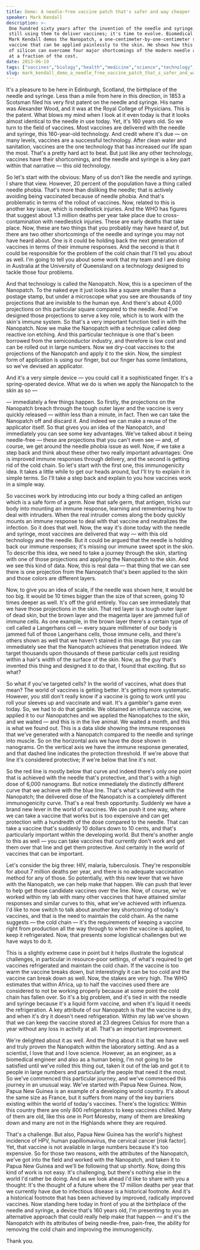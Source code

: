 ```yaml
---
title: Demo: A needle-free vaccine patch that's safer and way cheaper
speaker: Mark Kendall
description: >-
 One hundred sixty years after the invention of the needle and syringe, we're
 still using them to deliver vaccines; it's time to evolve. Biomedical engineer
 Mark Kendall demos the Nanopatch, a one-centimeter-by-one-centimeter square
 vaccine that can be applied painlessly to the skin. He shows how this tiny piece
 of silicon can overcome four major shortcomings of the modern needle and syringe,
 at a fraction of the cost.
date: 2013-06-19
tags: ["vaccines","biology","health","medicine","science","technology","public-health","health-care","disease","bioethics","medical-research","innovation","nanoscale","demo","microbiology","pharmaceuticals","product-design","biotech","illness","future"]
slug: mark_kendall_demo_a_needle_free_vaccine_patch_that_s_safer_and_way_cheaper
---
```


It's a pleasure to be here in Edinburgh, Scotland, the birthplace of the needle and
syringe. Less than a mile from here in this direction, in 1853 a Scotsman filed his very
first patent on the needle and syringe. His name was Alexander Wood, and it was at the
Royal College of Physicians. This is the patent. What blows my mind when I look at it even
today is that it looks almost identical to the needle in use today. Yet, it's 160 years
old. So we turn to the field of vaccines. Most vaccines are delivered with the needle and
syringe, this 160-year-old technology. And credit where it's due — on many levels,
vaccines are a successful technology. After clean water and sanitation, vaccines are the
one technology that has increased our life span the most. That's a pretty hard act to
beat. But just like any other technology, vaccines have their shortcomings, and the needle
and syringe is a key part within that narrative — this old technology.

So let's start with the obvious: Many of us don't like the needle and syringe. I share
that view. However, 20 percent of the population have a thing called needle phobia. That's
more than disliking the needle; that is actively avoiding being vaccinated because of
needle phobia. And that's problematic in terms of the rollout of vaccines. Now, related to
this is another key issue, which is needlestick injuries. And the WHO has figures that
suggest about 1.3 million deaths per year take place due to cross-contamination with
needlestick injuries. These are early deaths that take place. Now, these are two things
that you probably may have heard of, but there are two other shortcomings of the needle
and syringe you may not have heard about. One is it could be holding back the next
generation of vaccines in terms of their immune responses. And the second is that it could
be responsible for the problem of the cold chain that I'll tell you about as well. I'm
going to tell you about some work that my team and I are doing in Australia at the
University of Queensland on a technology designed to tackle those four
problems.

And that technology is called the Nanopatch. Now, this is a specimen of the Nanopatch. To
the naked eye it just looks like a square smaller than a postage stamp, but under a
microscope what you see are thousands of tiny projections that are invisible to the human
eye. And there's about 4,000 projections on this particular square compared to the needle.
And I've designed those projections to serve a key role, which is to work with the skin's
immune system. So that's a very important function tied in with the Nanopatch. Now we make
the Nanopatch with a technique called deep reactive ion etching. And this particular
technique is one that's been borrowed from the semiconductor industry, and therefore is
low cost and can be rolled out in large numbers. Now we dry-coat vaccines to the
projections of the Nanopatch and apply it to the skin. Now, the simplest form of
application is using our finger, but our finger has some limitations, so we've devised an
applicator.

And it's a very simple device — you could call it a sophisticated finger. It's a
spring-operated device. What we do is when we apply the Nanopatch to the skin as so —

— immediately a few things happen. So firstly, the projections on the Nanopatch breach
through the tough outer layer and the vaccine is very quickly released — within less than
a minute, in fact. Then we can take the Nanopatch off and discard it. And indeed we can
make a reuse of the applicator itself. So that gives you an idea of the Nanopatch, and
immediately you can see some key advantages. We've talked about it being needle-free —
these are projections that you can't even see — and, of course, we get around the needle
phobia issue as well. Now, if we take a step back and think about these other two really
important advantages: One is improved immune responses through delivery, and the second
is getting rid of the cold chain. So let's start with the first one, this immunogenicity
idea. It takes a little while to get our heads around, but I'll try to explain it in
simple terms. So I'll take a step back and explain to you how vaccines work in a simple
way.

So vaccines work by introducing into our body a thing called an antigen which is a safe
form of a germ. Now that safe germ, that antigen, tricks our body into mounting an immune
response, learning and remembering how to deal with intruders. When the real intruder
comes along the body quickly mounts an immune response to deal with that vaccine and
neutralizes the infection. So it does that well. Now, the way it's done today with the
needle and syringe, most vaccines are delivered that way — with this old technology and
the needle. But it could be argued that the needle is holding back our immune responses;
it's missing our immune sweet spot in the skin. To describe this idea, we need to take a
journey through the skin, starting with one of those projections and applying the
Nanopatch to the skin. And we see this kind of data. Now, this is real data — that thing
that we can see there is one projection from the Nanopatch that's been applied to the skin
and those colors are different layers.

Now, to give you an idea of scale, if the needle was shown here, it would be too big. It
would be 10 times bigger than the size of that screen, going 10 times deeper as well. It's
off the grid entirely. You can see immediately that we have those projections in the
skin. That red layer is a tough outer layer of dead skin, but the brown layer and the
magenta layer are jammed full of immune cells. As one example, in the brown layer there's
a certain type of cell called a Langerhans cell — every square millimeter of our body is
jammed full of those Langerhans cells, those immune cells, and there's others shown as
well that we haven't stained in this image. But you can immediately see that the Nanopatch
achieves that penetration indeed. We target thousands upon thousands of these particular
cells just residing within a hair's width of the surface of the skin. Now, as the guy
that's invented this thing and designed it to do that, I found that exciting. But so
what?

So what if you've targeted cells? In the world of vaccines, what does that mean? The world
of vaccines is getting better. It's getting more systematic. However, you still don't
really know if a vaccine is going to work until you roll your sleeves up and vaccinate and
wait. It's a gambler's game even today. So, we had to do that gamble. We obtained an
influenza vaccine, we applied it to our Nanopatches and we applied the Nanopatches to the
skin, and we waited — and this is in the live animal. We waited a month, and this is what
we found out. This is a data slide showing the immune responses that we've generated with
a Nanopatch compared to the needle and syringe into muscle. So on the horizontal axis we
have the dose shown in nanograms. On the vertical axis we have the immune response
generated, and that dashed line indicates the protection threshold. If we're above that
line it's considered protective; if we're below that line it's not.

So the red line is mostly below that curve and indeed there's only one point that is
achieved with the needle that's protective, and that's with a high dose of 6,000
nanograms. But notice immediately the distinctly different curve that we achieve with the
blue line. That's what's achieved with the Nanopatch; the delivered dose of the Nanopatch
is a completely different immunogenicity curve. That's a real fresh opportunity. Suddenly
we have a brand new lever in the world of vaccines. We can push it one way, where we can
take a vaccine that works but is too expensive and can get protection with a hundredth of
the dose compared to the needle. That can take a vaccine that's suddenly 10 dollars down
to 10 cents, and that's particularly important within the developing world. But there's
another angle to this as well — you can take vaccines that currently don't work and get
them over that line and get them protective. And certainly in the world of vaccines that
can be important.

Let's consider the big three: HIV, malaria, tuberculosis. They're responsible for about 7
million deaths per year, and there is no adequate vaccination method for any of those. So
potentially, with this new lever that we have with the Nanopatch, we can help make that
happen. We can push that lever to help get those candidate vaccines over the line. Now,
of course, we've worked within my lab with many other vaccines that have attained similar
responses and similar curves to this, what we've achieved with influenza. I'd like to now
switch to talk about another key shortcoming of today's vaccines, and that is the need to
maintain the cold chain. As the name suggests — the cold chain — it's the requirements of
keeping a vaccine right from production all the way through to when the vaccine is
applied, to keep it refrigerated. Now, that presents some logistical challenges but we
have ways to do it.

This is a slightly extreme case in point but it helps illustrate the logistical
challenges, in particular in resource-poor settings, of what's required to get vaccines
refrigerated and maintain the cold chain. If the vaccine is too warm the vaccine breaks
down, but interestingly it can be too cold and the vaccine can break down as well. Now, the
stakes are very high. The WHO estimates that within Africa, up to half the vaccines used
there are considered to not be working properly because at some point the cold chain has
fallen over. So it's a big problem, and it's tied in with the needle and syringe because
it's a liquid form vaccine, and when it's liquid it needs the refrigeration. A key
attribute of our Nanopatch is that the vaccine is dry, and when it's dry it doesn't need
refrigeration. Within my lab we've shown that we can keep the vaccine stored at 23 degrees
Celsius for more than a year without any loss in activity at all. That's an important
improvement.

We're delighted about it as well. And the thing about it is that we have well and truly
proven the Nanopatch within the laboratory setting. And as a scientist, I love that and I
love science. However, as an engineer, as a biomedical engineer and also as a human being,
I'm not going to be satisfied until we've rolled this thing out, taken it out of the lab
and got it to people in large numbers and particularly the people that need it the most. So
we've commenced this particular journey, and we've commenced this journey in an unusual
way. We've started with Papua New Guinea. Now, Papua New Guinea is an example of a
developing world country. It's about the same size as France, but it suffers from many of
the key barriers existing within the world of today's vaccines. There's the logistics:
Within this country there are only 800 refrigerators to keep vaccines chilled. Many of
them are old, like this one in Port Moresby, many of them are breaking down and many are
not in the Highlands where they are required.

That's a challenge. But also, Papua New Guinea has the world's highest incidence of HPV,
human papillomavirus, the cervical cancer [risk factor]. Yet, that vaccine is not
available in large numbers because it's too expensive. So for those two reasons, with the
attributes of the Nanopatch, we've got into the field and worked with the Nanopatch, and
taken it to Papua New Guinea and we'll be following that up shortly. Now, doing this kind
of work is not easy. It's challenging, but there's nothing else in the world I'd rather
be doing. And as we look ahead I'd like to share with you a thought: It's the thought of a
future where the 17 million deaths per year that we currently have due to infectious
disease is a historical footnote. And it's a historical footnote that has been achieved by
improved, radically improved vaccines. Now standing here today in front of you at the
birthplace of the needle and syringe, a device that's 160 years old, I'm presenting to you
an alternative approach that could really help make that happen — and it's the Nanopatch
with its attributes of being needle-free, pain-free, the ability for removing the cold
chain and improving the immunogenicity.

Thank you. 

<!--
ad_duration=3.33
event="TEDGlobal 2013"
external_start_time=0
intro_duration=11.82
is_subtitle_required="False"
is_talk_featured="True"
language="en"
language_swap="False"
native_language="en"
number_of_related_talks=6
number_of_speakers=1
number_of_subtitled_videos=27
number_of_tags=20
number_of_talk_download_languages=27
number_of_talk_more_resources=0
number_of_talk_recommendations=0
number_of_talks_take_actions=0
post_ad_duration=0.83
published_timestamp="2014-01-14 16:01:42"
recording_date="2013-06-19"
speaker_description="Biomedical engineer"
speaker_is_published=1
speaker_name="Mark Kendall"
talk_name="Demo: A needle-free vaccine patch that's safer and way cheaper"
talks_tags=["vaccines","biology","health","medicine","science","technology","public-health","health-care","disease","bioethics","medical-research","innovation","nanoscale","demo","microbiology","pharmaceuticals","product-design","biotech","illness","future"]
url_audio="https://download.ted.com/talks/MarkKendall_2013G.mp3?apikey=acme-roadrunner"
url_photo_speaker="https://pe.tedcdn.com/images/ted/5aebdfd491b684c633253b37af1cf23d2da72e9e_254x191.jpg"
url_photo_talk="https://pe.tedcdn.com/images/ted/3f66927c46f0beec652fee24ca8feddf183b8396_1600x1200.jpg"
url_webpage="https://www.ted.com/talks/mark_kendall_demo_a_needle_free_vaccine_patch_that_s_safer_and_way_cheaper"
video_type_name="TED Stage Talk"
-->